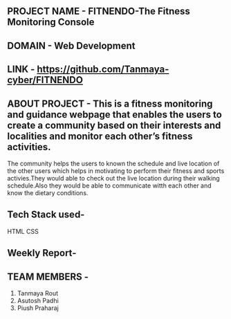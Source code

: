 ## PROJECT NAME - FITNENDO-The Fitness Monitoring Console


## DOMAIN - Web Development



## LINK - https://github.com/Tanmaya-cyber/FITNENDO


## ABOUT PROJECT - This is a fitness monitoring and guidance webpage that enables the users to create a community based on their interests and localities and monitor each other’s fitness activities.
The community helps the users to known the schedule and live location of the other users which helps in motivating to perform their fitness and sports activies.They would able to check out the live location during their walking schedule.Also they would be able to communicate witth each other and know the dietary conditions.



## Tech Stack used-
HTML
CSS


## Weekly Report-


## TEAM MEMBERS - 
1. Tanmaya Rout
2. Asutosh Padhi
3. Piush Praharaj
